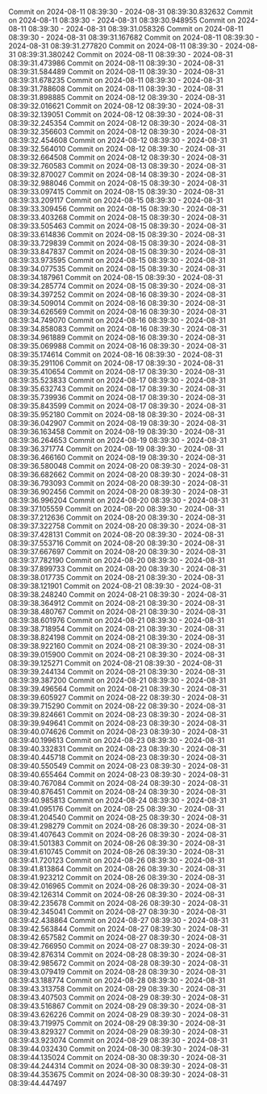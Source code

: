 Commit on 2024-08-11 08:39:30 - 2024-08-31 08:39:30.832632
Commit on 2024-08-11 08:39:30 - 2024-08-31 08:39:30.948955
Commit on 2024-08-11 08:39:30 - 2024-08-31 08:39:31.058326
Commit on 2024-08-11 08:39:30 - 2024-08-31 08:39:31.167682
Commit on 2024-08-11 08:39:30 - 2024-08-31 08:39:31.277820
Commit on 2024-08-11 08:39:30 - 2024-08-31 08:39:31.380242
Commit on 2024-08-11 08:39:30 - 2024-08-31 08:39:31.473986
Commit on 2024-08-11 08:39:30 - 2024-08-31 08:39:31.584489
Commit on 2024-08-11 08:39:30 - 2024-08-31 08:39:31.678235
Commit on 2024-08-11 08:39:30 - 2024-08-31 08:39:31.788608
Commit on 2024-08-11 08:39:30 - 2024-08-31 08:39:31.898885
Commit on 2024-08-12 08:39:30 - 2024-08-31 08:39:32.016621
Commit on 2024-08-12 08:39:30 - 2024-08-31 08:39:32.139051
Commit on 2024-08-12 08:39:30 - 2024-08-31 08:39:32.245354
Commit on 2024-08-12 08:39:30 - 2024-08-31 08:39:32.356603
Commit on 2024-08-12 08:39:30 - 2024-08-31 08:39:32.454608
Commit on 2024-08-12 08:39:30 - 2024-08-31 08:39:32.564010
Commit on 2024-08-12 08:39:30 - 2024-08-31 08:39:32.664508
Commit on 2024-08-12 08:39:30 - 2024-08-31 08:39:32.760583
Commit on 2024-08-13 08:39:30 - 2024-08-31 08:39:32.870027
Commit on 2024-08-14 08:39:30 - 2024-08-31 08:39:32.988046
Commit on 2024-08-15 08:39:30 - 2024-08-31 08:39:33.097415
Commit on 2024-08-15 08:39:30 - 2024-08-31 08:39:33.209117
Commit on 2024-08-15 08:39:30 - 2024-08-31 08:39:33.309456
Commit on 2024-08-15 08:39:30 - 2024-08-31 08:39:33.403268
Commit on 2024-08-15 08:39:30 - 2024-08-31 08:39:33.505463
Commit on 2024-08-15 08:39:30 - 2024-08-31 08:39:33.614836
Commit on 2024-08-15 08:39:30 - 2024-08-31 08:39:33.729839
Commit on 2024-08-15 08:39:30 - 2024-08-31 08:39:33.847837
Commit on 2024-08-15 08:39:30 - 2024-08-31 08:39:33.973595
Commit on 2024-08-15 08:39:30 - 2024-08-31 08:39:34.077535
Commit on 2024-08-15 08:39:30 - 2024-08-31 08:39:34.187961
Commit on 2024-08-15 08:39:30 - 2024-08-31 08:39:34.285774
Commit on 2024-08-15 08:39:30 - 2024-08-31 08:39:34.397252
Commit on 2024-08-16 08:39:30 - 2024-08-31 08:39:34.509014
Commit on 2024-08-16 08:39:30 - 2024-08-31 08:39:34.626569
Commit on 2024-08-16 08:39:30 - 2024-08-31 08:39:34.749070
Commit on 2024-08-16 08:39:30 - 2024-08-31 08:39:34.858083
Commit on 2024-08-16 08:39:30 - 2024-08-31 08:39:34.961889
Commit on 2024-08-16 08:39:30 - 2024-08-31 08:39:35.069988
Commit on 2024-08-16 08:39:30 - 2024-08-31 08:39:35.174614
Commit on 2024-08-16 08:39:30 - 2024-08-31 08:39:35.291106
Commit on 2024-08-17 08:39:30 - 2024-08-31 08:39:35.410654
Commit on 2024-08-17 08:39:30 - 2024-08-31 08:39:35.523833
Commit on 2024-08-17 08:39:30 - 2024-08-31 08:39:35.632743
Commit on 2024-08-17 08:39:30 - 2024-08-31 08:39:35.739936
Commit on 2024-08-17 08:39:30 - 2024-08-31 08:39:35.843599
Commit on 2024-08-17 08:39:30 - 2024-08-31 08:39:35.952180
Commit on 2024-08-18 08:39:30 - 2024-08-31 08:39:36.042907
Commit on 2024-08-19 08:39:30 - 2024-08-31 08:39:36.163458
Commit on 2024-08-19 08:39:30 - 2024-08-31 08:39:36.264653
Commit on 2024-08-19 08:39:30 - 2024-08-31 08:39:36.371774
Commit on 2024-08-19 08:39:30 - 2024-08-31 08:39:36.466160
Commit on 2024-08-19 08:39:30 - 2024-08-31 08:39:36.580048
Commit on 2024-08-20 08:39:30 - 2024-08-31 08:39:36.682662
Commit on 2024-08-20 08:39:30 - 2024-08-31 08:39:36.793093
Commit on 2024-08-20 08:39:30 - 2024-08-31 08:39:36.902456
Commit on 2024-08-20 08:39:30 - 2024-08-31 08:39:36.996204
Commit on 2024-08-20 08:39:30 - 2024-08-31 08:39:37.105559
Commit on 2024-08-20 08:39:30 - 2024-08-31 08:39:37.212636
Commit on 2024-08-20 08:39:30 - 2024-08-31 08:39:37.322758
Commit on 2024-08-20 08:39:30 - 2024-08-31 08:39:37.428131
Commit on 2024-08-20 08:39:30 - 2024-08-31 08:39:37.553716
Commit on 2024-08-20 08:39:30 - 2024-08-31 08:39:37.667697
Commit on 2024-08-20 08:39:30 - 2024-08-31 08:39:37.782190
Commit on 2024-08-20 08:39:30 - 2024-08-31 08:39:37.899733
Commit on 2024-08-20 08:39:30 - 2024-08-31 08:39:38.017735
Commit on 2024-08-21 08:39:30 - 2024-08-31 08:39:38.121901
Commit on 2024-08-21 08:39:30 - 2024-08-31 08:39:38.248240
Commit on 2024-08-21 08:39:30 - 2024-08-31 08:39:38.364912
Commit on 2024-08-21 08:39:30 - 2024-08-31 08:39:38.480767
Commit on 2024-08-21 08:39:30 - 2024-08-31 08:39:38.601976
Commit on 2024-08-21 08:39:30 - 2024-08-31 08:39:38.718954
Commit on 2024-08-21 08:39:30 - 2024-08-31 08:39:38.824198
Commit on 2024-08-21 08:39:30 - 2024-08-31 08:39:38.922160
Commit on 2024-08-21 08:39:30 - 2024-08-31 08:39:39.015900
Commit on 2024-08-21 08:39:30 - 2024-08-31 08:39:39.125271
Commit on 2024-08-21 08:39:30 - 2024-08-31 08:39:39.244134
Commit on 2024-08-21 08:39:30 - 2024-08-31 08:39:39.387200
Commit on 2024-08-21 08:39:30 - 2024-08-31 08:39:39.496564
Commit on 2024-08-21 08:39:30 - 2024-08-31 08:39:39.605927
Commit on 2024-08-22 08:39:30 - 2024-08-31 08:39:39.715290
Commit on 2024-08-22 08:39:30 - 2024-08-31 08:39:39.824661
Commit on 2024-08-23 08:39:30 - 2024-08-31 08:39:39.949641
Commit on 2024-08-23 08:39:30 - 2024-08-31 08:39:40.074626
Commit on 2024-08-23 08:39:30 - 2024-08-31 08:39:40.199613
Commit on 2024-08-23 08:39:30 - 2024-08-31 08:39:40.332831
Commit on 2024-08-23 08:39:30 - 2024-08-31 08:39:40.445718
Commit on 2024-08-23 08:39:30 - 2024-08-31 08:39:40.550549
Commit on 2024-08-23 08:39:30 - 2024-08-31 08:39:40.655464
Commit on 2024-08-23 08:39:30 - 2024-08-31 08:39:40.767084
Commit on 2024-08-24 08:39:30 - 2024-08-31 08:39:40.876451
Commit on 2024-08-24 08:39:30 - 2024-08-31 08:39:40.985813
Commit on 2024-08-24 08:39:30 - 2024-08-31 08:39:41.095176
Commit on 2024-08-25 08:39:30 - 2024-08-31 08:39:41.204540
Commit on 2024-08-25 08:39:30 - 2024-08-31 08:39:41.298279
Commit on 2024-08-26 08:39:30 - 2024-08-31 08:39:41.407643
Commit on 2024-08-26 08:39:30 - 2024-08-31 08:39:41.501383
Commit on 2024-08-26 08:39:30 - 2024-08-31 08:39:41.610745
Commit on 2024-08-26 08:39:30 - 2024-08-31 08:39:41.720123
Commit on 2024-08-26 08:39:30 - 2024-08-31 08:39:41.813864
Commit on 2024-08-26 08:39:30 - 2024-08-31 08:39:41.923212
Commit on 2024-08-26 08:39:30 - 2024-08-31 08:39:42.016965
Commit on 2024-08-26 08:39:30 - 2024-08-31 08:39:42.126314
Commit on 2024-08-26 08:39:30 - 2024-08-31 08:39:42.235678
Commit on 2024-08-26 08:39:30 - 2024-08-31 08:39:42.345041
Commit on 2024-08-27 08:39:30 - 2024-08-31 08:39:42.438864
Commit on 2024-08-27 08:39:30 - 2024-08-31 08:39:42.563844
Commit on 2024-08-27 08:39:30 - 2024-08-31 08:39:42.657582
Commit on 2024-08-27 08:39:30 - 2024-08-31 08:39:42.766950
Commit on 2024-08-27 08:39:30 - 2024-08-31 08:39:42.876314
Commit on 2024-08-28 08:39:30 - 2024-08-31 08:39:42.985672
Commit on 2024-08-28 08:39:30 - 2024-08-31 08:39:43.079419
Commit on 2024-08-28 08:39:30 - 2024-08-31 08:39:43.188774
Commit on 2024-08-28 08:39:30 - 2024-08-31 08:39:43.313758
Commit on 2024-08-29 08:39:30 - 2024-08-31 08:39:43.407503
Commit on 2024-08-29 08:39:30 - 2024-08-31 08:39:43.516867
Commit on 2024-08-29 08:39:30 - 2024-08-31 08:39:43.626226
Commit on 2024-08-29 08:39:30 - 2024-08-31 08:39:43.719975
Commit on 2024-08-29 08:39:30 - 2024-08-31 08:39:43.829327
Commit on 2024-08-29 08:39:30 - 2024-08-31 08:39:43.923074
Commit on 2024-08-29 08:39:30 - 2024-08-31 08:39:44.032430
Commit on 2024-08-30 08:39:30 - 2024-08-31 08:39:44.135024
Commit on 2024-08-30 08:39:30 - 2024-08-31 08:39:44.244314
Commit on 2024-08-30 08:39:30 - 2024-08-31 08:39:44.353675
Commit on 2024-08-30 08:39:30 - 2024-08-31 08:39:44.447497
